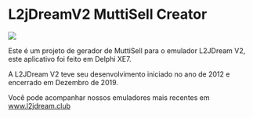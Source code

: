 L2jDreamV2 MuttiSell Creator
========
<img src="https://i.imgur.com/xweSdaq.png"/>

Este é um projeto de gerador de MuttiSell para o emulador L2JDream V2, este aplicativo foi feito em Delphi XE7.

A L2JDream V2 teve seu desenvolvimento iniciado no ano de 2012 e encerrado em Dezembro de 2019.

Você pode acompanhar nossos emuladores mais recentes em www.l2jdream.club


